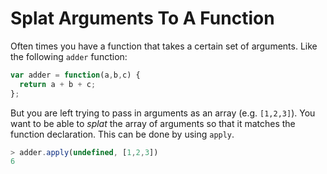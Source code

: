 # Splat Arguments To A Function

Often times you have a function that takes a certain set of arguments. Like
the following `adder` function:

```javascript
var adder = function(a,b,c) {
  return a + b + c;
};
```

But you are left trying to pass in arguments as an array (e.g. `[1,2,3]`).
You want to be able to *splat* the array of arguments so that it matches the
function declaration. This can be done by using `apply`.

```javascript
> adder.apply(undefined, [1,2,3])
6
```
